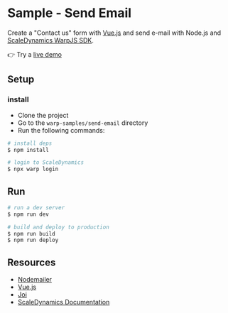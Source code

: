 # Sample - Send Email

Create a "Contact us" form with [Vue.js](https://vuejs.org/) and send e-mail with Node.js and [ScaleDynamics WarpJS SDK](https://scaledynamics.com/).

👉 Try a [live demo](https://sample-send-email.scaledynamics.cloud)

## Setup

### install

- Clone the project
- Go to the `warp-samples/send-email` directory
- Run the following commands:

```bash
# install deps
$ npm install

# login to ScaleDynamics
$ npx warp login
```

## Run

```bash
# run a dev server
$ npm run dev

# build and deploy to production
$ npm run build
$ npm run deploy
```

## Resources

- [Nodemailer](https://www.npmjs.com/package/nodemailer)
- [Vue.js](https://vuejs.org/)
- [Joi](https://www.npmjs.com/package/joi)
- [ScaleDynamics Documentation](https://docs.scaledynamics.com/)
